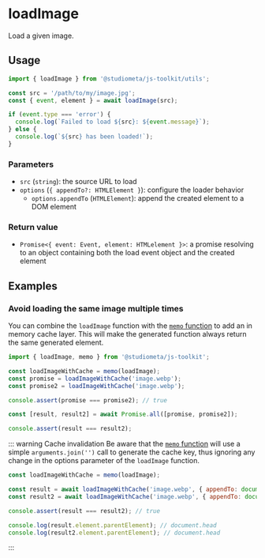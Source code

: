 # loadImage

Load a given image.

## Usage

```js twoslash
import { loadImage } from '@studiometa/js-toolkit/utils';

const src = '/path/to/my/image.jpg';
const { event, element } = await loadImage(src);

if (event.type === 'error') {
  console.log(`Failed to load ${src}: ${event.message}`);
} else {
  console.log(`${src} has been loaded!`);
}
```

### Parameters

- `src` (`string`): the source URL to load
- `options` (`{ appendTo?: HTMLElement }`): configure the loader behavior
  - `options.appendTo` (`HTMLElement`): append the created element to a DOM element

### Return value

- `Promise<{ event: Event, element: HTMLelement }>`: a promise resolving to an object containing both the load event object and the created element

## Examples

### Avoid loading the same image multiple times

You can combine the `loadImage` function with the [`memo` function](/utils/memo.html) to add an in memory cache layer. This will make the generated function always return the same generated element.

```js twoslash
import { loadImage, memo } from '@studiometa/js-toolkit';

const loadImageWithCache = memo(loadImage);
const promise = loadImageWithCache('image.webp');
const promise2 = loadImageWithCache('image.webp');

console.assert(promise === promise2); // true

const [result, result2] = await Promise.all([promise, promise2]);

console.assert(result === result2);
```

::: warning Cache invalidation
Be aware that the [`memo` function](/utils/memo.html) will use a simple `arguments.join('')` call to generate the cache key, thus ignoring any change in the options parameter of the `loadImage` function.

```js twoslash
const loadImageWithCache = memo(loadImage);

const result = await loadImageWithCache('image.webp', { appendTo: document.head });
const result2 = await loadImageWithCache('image.webp', { appendTo: document.body });

console.assert(result === result2); // true

console.log(result.element.parentElement); // document.head
console.log(result2.element.parentElement); // document.head
```

:::
